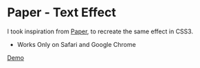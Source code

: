Paper - Text Effect
===

I took inspiration from [Paper](https://itunes.apple.com/us/app/paper-stories-from-facebook/id794163692?mt=8), to recreate the same effect in CSS3.

- Works Only on Safari and Google Chrome 

[Demo](http://ravirajendran.fr/Demo/Paper/)

